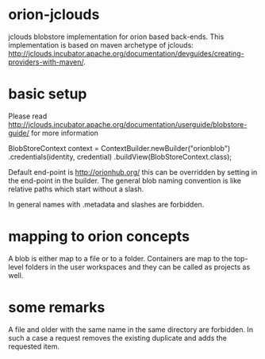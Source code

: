 orion-jclouds
=====


jclouds blobstore implementation for orion based back-ends. This implementation is based on maven archetype of jclouds: http://jclouds.incubator.apache.org/documentation/devguides/creating-providers-with-maven/. 

basic setup
=====

Please read <http://jclouds.incubator.apache.org/documentation/userguide/blobstore-guide/> for more information


BlobStoreContext context = ContextBuilder.newBuilder("orionblob")
                 .credentials(identity, credential)
                 .buildView(BlobStoreContext.class);



Default end-point is http://orionhub.org/ this can be overridden by setting in the end-point in the builder.
The general blob naming convention is like relative paths which start without a slash.

In general names with .metadata and slashes are forbidden. 



mapping to orion concepts
===

A blob is either map to a file or to a folder. Containers are map to the top-level folders in the user workspaces and they can be called as projects as well.

some remarks
====



A file and older with the same name in the same directory are forbidden. In such a case a request removes the existing duplicate and adds the requested item. 




